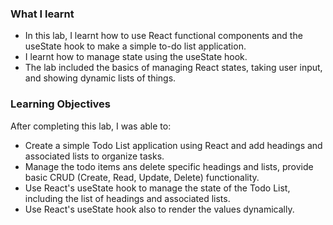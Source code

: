 ### What I learnt
- In this lab, I learnt how to use React functional components and the useState hook to make a simple to-do list application.
- I learnt how to manage state using the useState hook.
- The lab included the basics of managing React states, taking user input, and showing dynamic lists of things.

### Learning Objectives
After completing this lab, I was able to:
- Create a simple Todo List application using React and add headings and associated lists to organize tasks.
- Manage the todo items ans delete specific headings and lists, provide basic CRUD (Create, Read, Update, Delete) functionality.
- Use React's useState hook to manage the state of the Todo List, including the list of headings and associated lists.
- Use React's useState hook also to render the values dynamically.
